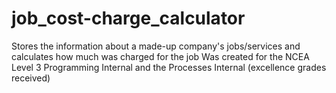 # job_cost-charge_calculator
Stores the information about a made-up company's jobs/services and calculates how much was charged for the job 
Was created for the NCEA Level 3 Programming Internal and the Processes Internal (excellence grades received) 
